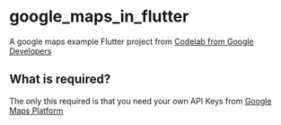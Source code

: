 # google_maps_in_flutter

A google maps example Flutter project from [Codelab from Google Developers](https://codelabs.developers.google.com/codelabs/google-maps-in-flutter?hl=en)

## What is required?
The only this required is that you need your own API Keys from [Google Maps Platform](https://mapsplatform.google.com/)